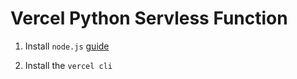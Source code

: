 # Vercel Python Servless Function

1. Install `node.js` [guide](https://nodejs.org/en/download/)

2. Install the `vercel cli`
